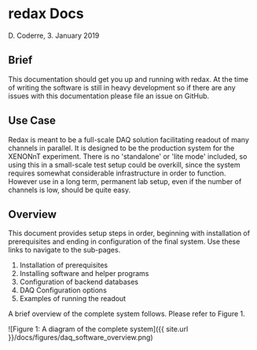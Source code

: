 # redax Docs
D. Coderre, 3. January 2019

## Brief

This documentation should get you up and running with redax. At the time of writing the software is still 
in heavy development so if there are any issues with this documentation please file an issue on GitHub.

## Use Case

Redax is meant to be a full-scale DAQ solution facilitating readout of many channels in parallel. It is 
designed to be the production system for the XENONnT experiment. There is no 'standalone' or 'lite mode' 
included, so using this in a small-scale test setup could be overkill, since the system requires somewhat 
considerable infrastructure in order to function. However use in a long term, permanent lab setup, even 
if the number of channels is low, should be quite easy.

## Overview

This document provides setup steps in order, beginning with installation of prerequisites and ending in 
configuration of the final system. Use these links to navigate to the sub-pages.

  1. Installation of prerequisites
  2. Installing software and helper programs
  3. Configuration of backend databases
  4. DAQ Configuration options
  5. Examples of running the readout
  
A brief overview of the complete system follows. Please refer to Figure 1.

![Figure 1: A diagram of the complete system]({{ site.url }}/docs/figures/daq_software_overview.png)
